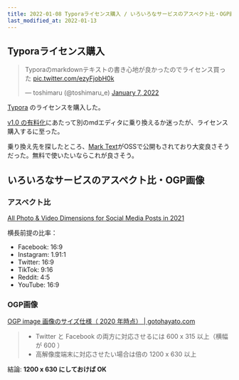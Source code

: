 ```yaml
---
title: 2022-01-08 Typoraライセンス購入 / いろいろなサービスのアスペクト比・OGP画像
last_modified_at: 2022-01-13
---
```


## Typoraライセンス購入

<blockquote class="twitter-tweet"><p lang="ja" dir="ltr">Typoraのmarkdownテキストの書き心地が良かったのでライセンス買った <a href="https://t.co/ezyFjobH0k">pic.twitter.com/ezyFjobH0k</a></p>&mdash; toshimaru (@toshimaru_e) <a href="https://twitter.com/toshimaru_e/status/1479382198331781124?ref_src=twsrc%5Etfw">January 7, 2022</a></blockquote> <script async src="https://platform.twitter.com/widgets.js" charset="utf-8"></script>

[Typora](https://typora.io/) のライセンスを購入した。

[v1.0 の有料化](https://support.typora.io/What's-New-1.0/)にあたって別のmdエディタに乗り換えるか迷ったが、ライセンス購入するに至った。

乗り換え先を探したところ、[Mark Text](https://marktext.app/)がOSSで公開もされており大変良さそうだった。無料で使いたいならこれが良さそう。

## いろいろなサービスのアスペクト比・OGP画像

### アスペクト比

[All Photo & Video Dimensions for Social Media Posts in 2021](https://www.kapwing.com/resources/the-best-photo-and-video-sizes-for-social-media-and-how-to-change-them/)

横長前提の比率：

- Facebook: 16:9
- Instagram: 1.91:1
- Twitter: 16:9
- TikTok: 9:16
- Reddit: 4:5
- YouTube: 16:9

### OGP画像

[OGP image 画像のサイズ仕様（ 2020 年時点） \| gotohayato.com](https://gotohayato.com/content/500/)

> - Twitter と Facebook の両方に対応させるには 600 x 315 以上（横幅が 600 ）
> - 高解像度端末に対応させたい場合は倍の 1200 x 630 以上

結論: **1200 x 630 にしておけば OK**
